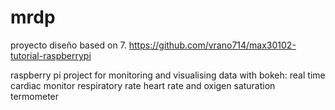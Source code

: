 # mrdp
proyecto diseño
based on 7.	https://github.com/vrano714/max30102-tutorial-raspberrypi

raspberry pi project for monitoring and visualising data with bokeh:
real time cardiac monitor
respiratory rate
heart rate and oxigen saturation
termometer
